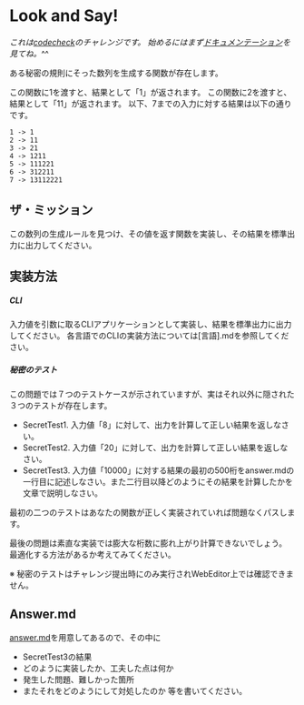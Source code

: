 # Look and Say!

*これは[codecheck](http://app.code-check.io/openchallenges)のチャレンジです。 始めるにはまず[ドキュメンテーション](https://code-check.github.io/docs/ja)を見てね。*^^  

ある秘密の規則にそった数列を生成する関数が存在します。

この関数に1を渡すと、結果として「1」が返されます。
この関数に2を渡すと、結果として「11」が返されます。
以下、7までの入力に対する結果は以下の通りです。

```
1 -> 1
2 -> 11
3 -> 21
4 -> 1211
5 -> 111221
6 -> 312211
7 -> 13112221
```

## ザ・ミッション

この数列の生成ルールを見つけ、その値を返す関数を実装し、その結果を標準出力に出力してください。

## 実装方法
##### CLI
入力値を引数に取るCLIアプリケーションとして実装し、結果を標準出力に出力してください。
各言語でのCLIの実装方法については[言語].mdを参照してください。

##### 秘密のテスト
この問題では７つのテストケースが示されていますが、実はそれ以外に隠された３つのテストが存在します。

- SecretTest1. 入力値「8」に対して、出力を計算して正しい結果を返しなさい。
- SecretTest2. 入力値「20」に対して、出力を計算して正しい結果を返しなさい。
- SecretTest3. 入力値「10000」に対する結果の最初の500桁をanswer.mdの一行目に記述しなさい。また二行目以降どのようにその結果を計算したかを文章で説明しなさい。

最初の二つのテストはあなたの関数が正しく実装されていれば問題なくパスします。

最後の問題は素直な実装では膨大な桁数に膨れ上がり計算できないでしょう。
最適化する方法があるか考えてみてください。

※ 秘密のテストはチャレンジ提出時にのみ実行されWebEditor上では確認できません。

## Answer.md
[answer.md](./answer.md)を用意してあるので、その中に
- SecretTest3の結果
- どのように実装したか、工夫した点は何か
- 発生した問題、難しかった箇所
- またそれをどのようにして対処したのか
等を書いてください。
